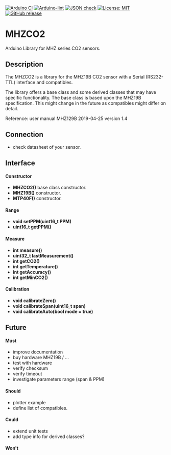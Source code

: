 
[![Arduino CI](https://github.com/RobTillaart/MHZCO2/workflows/Arduino%20CI/badge.svg)](https://github.com/marketplace/actions/arduino_ci)
[![Arduino-lint](https://github.com/RobTillaart/MHZCO2/actions/workflows/arduino-lint.yml/badge.svg)](https://github.com/RobTillaart/MHZCO2/actions/workflows/arduino-lint.yml)
[![JSON check](https://github.com/RobTillaart/MHZCO2/actions/workflows/jsoncheck.yml/badge.svg)](https://github.com/RobTillaart/MHZCO2/actions/workflows/jsoncheck.yml)
[![License: MIT](https://img.shields.io/badge/license-MIT-green.svg)](https://github.com/RobTillaart/MHZCO2/blob/master/LICENSE)
[![GitHub release](https://img.shields.io/github/release/RobTillaart/MHZCO2.svg?maxAge=3600)](https://github.com/RobTillaart/MHZCO2/releases)


# MHZCO2

Arduino Library for MHZ series CO2 sensors.


## Description

The MHZCO2 is a library for the MHZ19B CO2 sensor with a Serial (RS232-TTL) interface and compatibles.

The library offers a base class and some derived classes that may have specific functionality.
The base class is based upon the MHZ19B specification. This might change in the future as compatibles might differ on detail.

Reference: user manual MHZ129B 2019-04-25 version 1.4 


## Connection

- check datasheet of your sensor.


## Interface

#### Constructor

- **MHZCO2()** base class constructor.
- **MHZ19B()** constructor.
- **MTP40F()** constructor.

#### Range

- **void setPPM(uint16_t PPM)**
- **uint16_t getPPM()**

#### Measure

- **int measure()**
- **uint32_t lastMeasurement()**
- **int getCO2()**
- **int getTemperature()**
- **int getAccuracy()**
- **int getMinCO2()**

#### Calibration

- **void calibrateZero()**
- **void calibrateSpan(uint16_t span)**
- **void calibrateAuto(bool mode = true)**


## Future

#### Must
- improve documentation
- buy hardware MHZ19B / ...
- test with hardware
- verify checksum
- verify timeout
- investigate parameters range (span & PPM)


#### Should 
- plotter example
- define list of compatibles.


#### Could
- extend unit tests
- add type info for derived classes?


#### Won't

